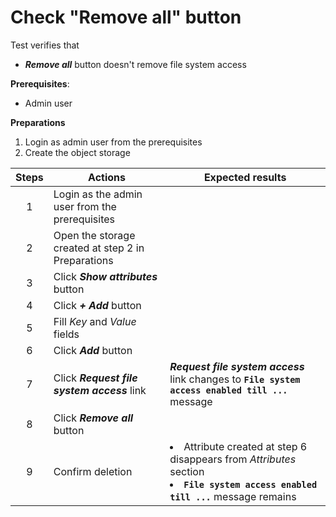# Check "Remove all" button

Test verifies that
- ***Remove all*** button doesn't remove file system access

**Prerequisites**:
- Admin user

**Preparations**
1. Login as admin user from the prerequisites
2. Create the object storage

| Steps | Actions | Expected results |
| :---: | --- | --- |
| 1 | Login as the admin user from the prerequisites | |
| 2 | Open the storage created at step 2 in Preparations
| 3 | Click ***Show attributes*** button |  |
| 4 | Click ***+ Add*** button | |
| 5 | Fill *Key* and *Value* fields | |
| 6 | Click ***Add*** button | |
| 7 | Click ***Request file system access*** link | ***Request file system access*** link changes to **`File system access enabled till ...`** message|
| 8 | Click ***Remove all*** button | |
| 9 | Confirm deletion | <li> Attribute created at step 6 disappears from *Attributes* section <li> **`File system access enabled till ...`** message remains |
